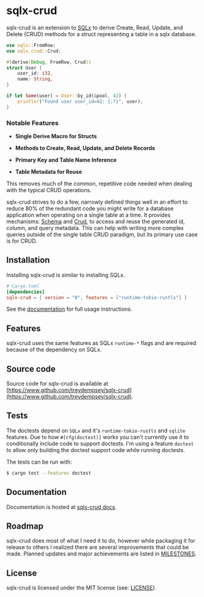 # sqlx-crud

sqlx-crud is an extension to [SQLx](https://github.com/launchbadge/sqlx) to
derive Create, Read, Update, and Delete (CRUD) methods for a struct
representing a table in a sqlx database.

```rust
use sqlx::FromRow;
use sqlx_crud::Crud;

#[derive(Debug, FromRow, Crud)]
struct User {
    user_id: i32,
    name: String,
}

if let Some(user) = User::by_id(&pool, 42) {
    println!("Found user user_id=42: {:?}", user);
}
```

### Notable Features

* **Single Derive Macro for Structs**

* **Methods to Create, Read, Update, and Delete Records**

* **Primary Key and Table Name Inference**

* **Table Metadata for Reuse**

This removes much of the common, repetitive code needed when dealing with
the typical CRUD operations.

sqlx-crud strives to do a few, narrowly defined things well in an effort
to reduce 80% of the redundant code you might write for a database
application when operating on a single table at a time. It provides
mechanisms: [Schema](./src/traits.rs) and [Crud](./src/traits.rs), to access
and reuse the generated id, column, and query metadata. This can help with
writing more complex queries outside of the single table CRUD paradigm, but
its primary use case is for CRUD.

## Installation

Installing sqlx-crud is similar to installing SQLx.

```toml
# Cargo.toml
[dependencies]
sqlx-crud = { version = "0", features = ["runtime-tokio-rustls"] }
```

See the [documentation](https://docs.rs/sqlx-crud/latest) for full usage
instructions.

## Features

sqlx-crud uses the same features as SQLx `runtime-*` flags and are required because of
the dependency on SQLx.

## Source code

Source code for sqlx-crud is available at
[https://www.github.com/treydempsey/sqlx-crud](https://www.github.com/treydempsey/sqlx-crud).

## Tests

The doctests depend on `SQLx` and it's `runtime-tokio-rustls` and `sqlite`
features. Due to how `#[cfg(doctest)]` works you can't currently use it to
conditionally include code to support doctests. I'm using a feature `doctest`
to allow only building the doctest support code while running doctests.

The tests can be run with:

```sh
$ cargo test --features doctest
```

## Documentation

Documentation is hosted at [sqlx-crud docs](https://docs.rs/sqlx-crud/latest).

## Roadmap

sqlx-crud does most of what I need it to do, however while packaging it for
release to others I realized there are several improvements that could be made.
Planned updates and major achievements are listed in [MILESTONES](./MILESTONES).

## License

sqlx-crud is licensed under the MIT license (see: [LICENSE](./LICENSE)).
